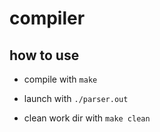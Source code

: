 # compiler

## how to use
- compile with `make`

- launch with `./parser.out`

- clean work dir with `make clean`